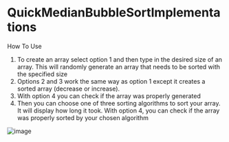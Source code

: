 # QuickMedianBubbleSortImplementations

How To Use

1. To create an array select option 1 and then type in the desired size of an array. This will randomly generate an array that needs to be sorted with the specified size
2. Options 2 and 3 work the same way as option 1 except it creates a sorted array (decrease or increase).
3. With option 4 you can check if the array was properly generated
4. Then you can choose one of three sorting algorithms to sort your array. It will display how long it took. With option 4, you can check if the array was properly sorted by your chosen algorithm

![image](https://user-images.githubusercontent.com/65174052/176994560-e413eda7-c7d5-4696-a522-6ba895dfd791.png)

